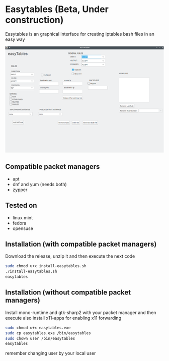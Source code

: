 # Easytables (Beta, Under construction)

Easytables is an graphical interface for creating iptables bash files in an easy way

![alt text](https://raw.githubusercontent.com/CaptainLainist/easytables-iptables-gui-interface/main/easytables/bin/Screenshot_1.png)

## Compatible packet managers

 - apt
 - dnf and yum (needs both)
 - zypper
## Tested on

 - linux mint
 - fedora
 - opensuse

## Installation (with compatible packet managers)

Download the release, unzip it and then execute the next code

```bash
sudo chmod u+x install-easytables.sh
./install-easytables.sh
easytables
```
## Installation (without compatible packet managers)

Install mono-runtime and gtk-sharp2 with your packet manager
and then execute
also install x11-apps for enabling x11 forwarding

```bash
sudo chmod u+x easytables.exe
sudo cp easytables.exe /bin/easytables
sudo chown user /bin/easytables
easytables
```
remember changing user by your local user
